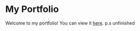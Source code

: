 # My Portfolio

Welcome to my portfolio! You can view it [here](https://nargissamatova.github.io/portfolio/).
p.s unfinished
